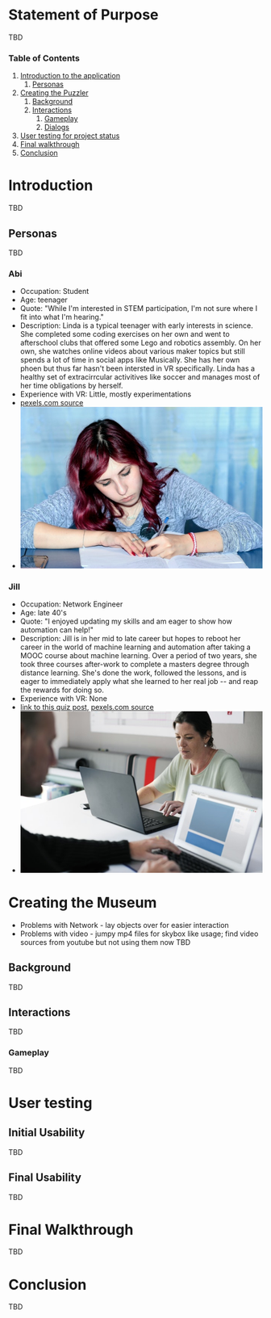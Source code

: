 Statement of Purpose
===
TBD

### Table of Contents
1. [Introduction to the application](#Introduction)
   1. [Personas](#Personas)
2. [Creating the Puzzler](#Creating-the-Museum)
   1. [Background](#Background)
   2. [Interactions](#Interactions)
      1. [Gameplay](#Gameplay)
      2. [Dialogs](#Dialogs)
3. [User testing for project status](#User-testing)
4. [Final walkthrough](#Final-Walkthrough)
5. [Conclusion](#Conclusion)

# Introduction
TBD

## Personas
TBD

### Abi
* Occupation: Student
* Age: teenager
* Quote: "While I'm interested in STEM participation, I'm not sure where I fit into what I'm hearing."
* Description: Linda is a typical teenager with early interests in science.  She completed some coding exercises on her own and went to afterschool clubs that offered some Lego and robotics assembly.  On her own, she watches online videos about various maker topics but still spends a lot of time in social apps like Musically.  She has her own phoen but thus far hasn't been intersted in VR specifically.  Linda has a healthy set of extracirrcular activitives like soccer and manages most of her time obligations by herself.
* Experience with VR: Little, mostly experimentations
* [pexels.com source](https://www.pexels.com/photo/girl-learning-person-studying-159810/)
* ![example photo](photos/photo_abi.jpg)

### Jill
* Occupation: Network Engineer
* Age: late 40's
* Quote: "I enjoyed updating my skills and am eager to show how automation can help!"
* Description: Jill is in her mid to late career but hopes to reboot her career in the world of machine learning and automation after taking a MOOC course about machine learning.  Over a period of two years, she took three courses after-work to complete a masters degree through distance learning.  She's done the work, followed the lessons, and is eager to immediately apply what she learned to her real job -- and reap the rewards for doing so.
* Experience with VR: None
* [link to this quiz post](https://discussions.udacity.com/t/quiz-responses-create-a-persona-for-puzzler/203143/220?u=robotvisiondr), [pexels.com source](https://www.pexels.com/photo/adult-brainstorming-business-career-440588/)
* ![example photo](photos/photo_jill.jpg)

# Creating the Museum
* Problems with Network - lay objects over for easier interaction
* Problems with video - jumpy mp4 files for skybox like usage; find video sources
from youtube but not using them now
TBD

## Background
TBD

## Interactions
TBD

### Gameplay
TBD

# User testing
## Initial Usability
TBD

## Final Usability
TBD

# Final Walkthrough
TBD

# Conclusion
TBD
